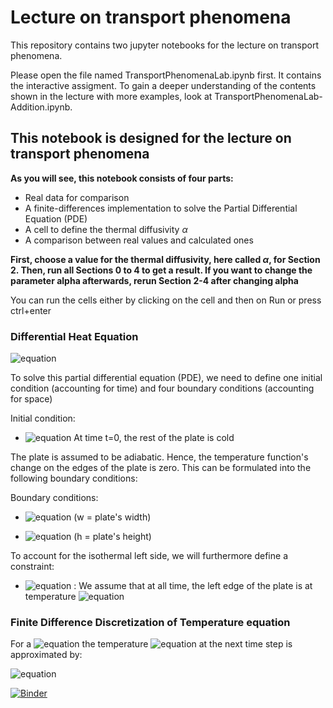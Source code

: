 # Lecture on transport phenomena

This repository contains two jupyter notebooks for the lecture on transport phenomena. 

Please open the file named TransportPhenomenaLab.ipynb first. It contains the interactive assigment. To gain a deeper understanding of the contents shown in the lecture with more examples, look at TransportPhenomenaLab-Addition.ipynb. 

## This notebook is designed for the lecture on transport phenomena 

__As you will see, this notebook consists of four parts:__
- Real data for comparison
- A finite-differences implementation to solve the Partial Differential Equation (PDE)
- A cell to define the thermal diffusivity $\alpha$
- A comparison between real values and calculated ones

__First, choose a value for the thermal diffusivity, here called $\alpha$, for Section 2. Then, run all Sections 0 to 4 to get a result. If you want to change the parameter alpha afterwards, rerun Section 2-4 after changing alpha__

You can run the cells either by clicking on the cell and then on Run or press ctrl+enter

### Differential Heat Equation 

![equation](https://latex.codecogs.com/png.latex?\Large&space;\frac{\partial{T(x,y,t)}}{\partial{t}}&space;=&space;\alpha\&space;(\frac{\partial^2{T(x,y,t)}}{\partial^2{x}}&space;&plus;&space;\frac{\partial^2{T(x,y,t)}}{\partial^2{y}}&space;)
)


To solve this partial differential equation (PDE), we need to define one initial condition (accounting for time) and four boundary conditions (accounting for space)

Initial condition:
- ![equation](https://latex.codecogs.com/png.latex?\inline&space;T(x\neq&space;0,y,t=0)&space;=&space;T_{initial}) At time t=0, the rest of the plate is cold

The plate is assumed to be adiabatic. Hence, the temperature function's change on the edges of the plate is zero. This can be formulated into the following boundary conditions:

Boundary conditions:
- ![equation](https://latex.codecogs.com/png.latex?\frac{\partial{T(x,y,t)}}{\partial{x}}&space;=&space;0&space;\&space;$&space;for&space;$&space;x=0&space;\&space;or&space;\&space;x=w&space;\)) (w = plate's width) 

- ![equation](https://latex.codecogs.com/png.latex?\frac{\partial{T(x,y,t)}}{\partial{y}}&space;=&space;0&space;\&space;$for&space;$&space;y=0&space;\&space;or&space;\&space;x=h&space;\)) (h = plate's height) 

To account for the isothermal left side, we will furthermore define a constraint:

- ![equation](https://latex.codecogs.com/png.latex?T(x=0,y,t)&space;=&space;T_{hot}) : We assume that at all time, the left edge of the plate is at temperature ![equation](https://latex.codecogs.com/png.latex?\inline&space;T_{hot})


### Finite Difference Discretization of Temperature equation
For a ![equation](https://latex.codecogs.com/png.latex?\inline&space;x_n,&space;y_n&space;\&space;and&space;\&space;time&space;\&space;t_n) the temperature ![equation](https://latex.codecogs.com/png.latex?\inline&space;T_{x_n,y_n}^{n&plus;1}) at the next time step is approximated by:

![equation](https://latex.codecogs.com/png.latex?\inline&space;\Large&space;T_{x_n,y_n}^{t_{n&plus;1}}&space;=&space;T_{x_n,y_n}^{t_n}&space;&plus;&space;\alpha&space;\Delta&space;t&space;(\frac{T_{x_n,y_{n&plus;1}}^{t_n}&space;-&space;2&space;T_{x_n,y_{n}}^{t_n}&plus;&space;T_{x_n,y_{n-1}}^{t_n}}{\Delta&space;y^2}&space;&plus;&space;\frac{T_{x_{n&plus;1},y_{n}}^{t_n}&space;-&space;2&space;T_{x_n,y_{n}}^{t_n}&space;&plus;&space;T_{x_{n-1},y_{n}}^{t_n}}{\Delta&space;x^2}))

[![Binder](https://mybinder.org/badge_logo.svg)](https://mybinder.org/v2/gh/maxtheisen/lecture_hmt/main?urlpath=https%3A%2F%2Fgithub.com%2Fmaxtheisen%2Flecture_hmt%2Fblob%2Fmain%2FTransportPhenomenaLab.ipynb)
